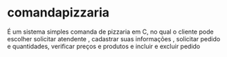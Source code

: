 # comandapizzaria
É um sistema simples comanda de pizzaria em C, no qual o cliente pode escolher solicitar atendente , cadastrar suas informações  , solicitar pedido e quantidades, verificar preços e produtos e incluir e excluir pedido 
